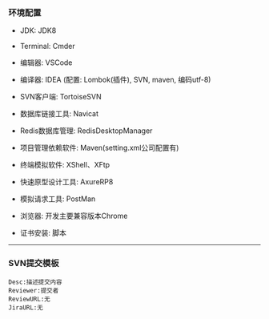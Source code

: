 ### 环境配置

- JDK: JDK8

- Terminal: Cmder

- 编辑器: VSCode

- 编译器: IDEA (配置: Lombok(插件), SVN, maven, 编码utf-8)

- SVN客户端: TortoiseSVN

- 数据库链接工具: Navicat

- Redis数据库管理: RedisDesktopManager

- 项目管理依赖软件: Maven(setting.xml公司配置有)

- 终端模拟软件: XShell、XFtp

- 快速原型设计工具: AxureRP8

- 模拟请求工具: PostMan

- 浏览器: 开发主要兼容版本Chrome

- 证书安装: 脚本

---


### SVN提交模板
```
Desc:描述提交内容
Reviewer:提交者
ReviewURL:无
JiraURL:无
```